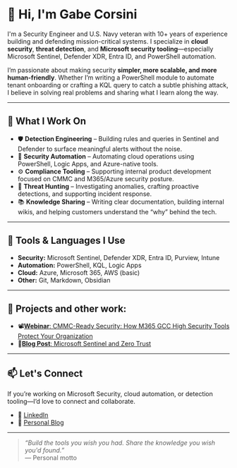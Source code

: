 # 👋 Hi, I'm Gabe Corsini

I'm a Security Engineer and U.S. Navy veteran with 10+ years of experience building and defending mission-critical systems. I specialize in **cloud security**, **threat detection**, and **Microsoft security tooling**—especially Microsoft Sentinel, Defender XDR, Entra ID, and PowerShell automation.

I’m passionate about making security **simpler, more scalable, and more human-friendly**. Whether I’m writing a PowerShell module to automate tenant onboarding or crafting a KQL query to catch a subtle phishing attack, I believe in solving real problems and sharing what I learn along the way.

---

## 🔧 What I Work On

- 🛡 **Detection Engineering** – Building rules and queries in Sentinel and Defender to surface meaningful alerts without the noise.
- 🧠 **Security Automation** – Automating cloud operations using PowerShell, Logic Apps, and Azure-native tools.
- ⚙️ **Compliance Tooling** – Supporting internal product development focused on CMMC and M365/Azure security posture.
- 🎯 **Threat Hunting** – Investigating anomalies, crafting proactive detections, and supporting incident response.
- 📚 **Knowledge Sharing** – Writing clear documentation, building internal wikis, and helping customers understand the “why” behind the tech.

---

## 🧰 Tools & Languages I Use

- **Security:** Microsoft Sentinel, Defender XDR, Entra ID, Purview, Intune  
- **Automation:** PowerShell, KQL, Logic Apps  
- **Cloud:** Azure, Microsoft 365, AWS (basic) 
- **Other:** Git, Markdown, Obsidian

---

## 📁 Projects and other work:

- 📽️[**Webinar**: CMMC-Ready Security: How M365 GCC High Security Tools Protect Your Organization](https://youtu.be/i1GnvmNWtWc?si=8KwE0yljZT4G-K3v)
- 📝[**Blog Post**: Microsoft Sentinel and Zero Trust](https://blog.corsec.io/p/microsoft-sentinel-and-zero-trust)

---

## 📫 Let's Connect

If you’re working on Microsoft Security, cloud automation, or detection tooling—I’d love to connect and collaborate.

- 💼 [LinkedIn](https://www.linkedin.com/in/gabecorsini/)
- 📝 [Personal Blog](https://blog.corsec.io)

---

> *“Build the tools you wish you had. Share the knowledge you wish you'd found.”*  
> — Personal motto


<!---
corsinitech/corsinitech is a ✨ special ✨ repository because its `README.md` (this file) appears on your GitHub profile.
You can click the Preview link to take a look at your changes.
--->
